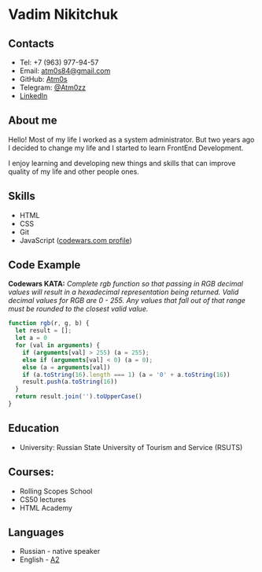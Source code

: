 # Vadim Nikitchuk

## Contacts

- Tel: +7 (963) 977-94-57
- Email: atm0s84@gmail.com
- GitHub: [Atm0s](https://github.com/Atm0s)
- Telegram: [@Atm0zz](https://t.me/Atm0zz)
- [LinkedIn](https://www.linkedin.com/in/vadim-nikitchuk-17256173/)

## About me
Hello! Most of my life I worked as a system administrator. But two years ago I decided to change my life and I started to learn FrontEnd Development. 

I enjoy learning and developing new things and skills that can improve quality of my life and other people ones.


## Skills
- HTML
- CSS
- Git
- JavaScript ([codewars.com profile](https://www.codewars.com/users/Atm0s/stats))

## Code Example
**Codewars KATA:**
*Complete rgb function so that passing in RGB decimal values will result in a hexadecimal representation being returned. Valid decimal values for RGB are 0 - 255. Any values that fall out of that range must be rounded to the closest valid value.*

```javascript
function rgb(r, g, b) {
  let result = [];
  let a = 0
  for (val in arguments) {
    if (arguments[val] > 255) (a = 255);
    else if (arguments[val] < 0) (a = 0);
    else (a = arguments[val])
    if (a.toString(16).length === 1) (a = '0' + a.toString(16))
    result.push(a.toString(16)) 
  }
  return result.join('').toUpperCase()
}
```

## Education
- University: Russian State University of Tourism and Service (RSUTS)

## Courses:
- Rolling Scopes School
- CS50 lectures
- HTML Academy

## Languages
- Russian - native speaker
- English - [A2](/img/busuu_cert_A2.pdf)